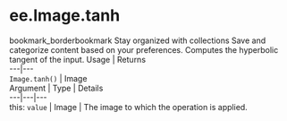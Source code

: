 
#  ee.Image.tanh
bookmark_borderbookmark Stay organized with collections  Save and categorize content based on your preferences. 
Computes the hyperbolic tangent of the input.
Usage | Returns  
---|---  
`Image.tanh()` | Image  
Argument | Type | Details  
---|---|---  
this: `value` | Image | The image to which the operation is applied.  
